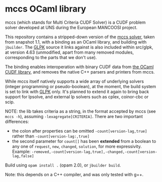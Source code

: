 # mccs OCaml library

mccs (which stands for Multi Criteria CUDF Solver) is a CUDF problem solver
developed at UNS during the European MANCOOSI project.

This repository contains a stripped-down version of the
[mccs solver](http://www.i3s.unice.fr/~cpjm/misc/mccs.html), taken from snapshot
1.1, with a binding as an OCaml library, and building with `jbuilder`. The
[GLPK](https://www.gnu.org/software/glpk/glpk.html) source it links against is
also included within src/glpk, at version 4.63 (unmodified, apart from many
removed modules, corresponding to the parts that we don't use).

The binding enables interoperation with binary CUDF data from
[the OCaml CUDF library](https://gforge.inria.fr/projects/cudf/), and removes
the native C++ parsers and printers from mccs.

While mccs itself natively supports a wide array of underlying solvers (integer
programming or pseudo-boolean), at the moment, the build system is set to link
with [GLPK](https://www.gnu.org/software/glpk/) only. It's planned to extend it
again to bring back support for lpsolve, and external lp solvers such as cplex,
coinor-cbc or scip.

NOTE: the lib takes criteria as a string, in the format accepted by mccs (see
`mccs -h`), assuming `-lexagregate[CRITERIA]`. There are two important
differences:
- the colon after properties can be omitted `-count[version-lag,true]` rather
  than `-count[version-lag:,true]`
- the second parameter for `count[]` has been **extended** from a boolean to any
  one of `request`, `new`, `changed`, `solution`, for more expressivity.
Example: `-removed,-count[version-lag,true],-changed,-count[version-lag,false]`

Build using `opam install .` (opam 2.0), or `jbuilder build`.

Note: this depends on a C++ compiler, and was only tested with g++.
